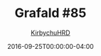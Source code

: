 ---
title: "Grafald #85"
type: "image"
date: 2016-09-25T00:00:00-04:00
draft: false
categories:
- blog
- projects
- grafald
image_path: "../img/2016/85.png"
alt_text: ""
is_subpage: true
author: "[KirbychuHRD](https://cohost.org/KirbychuHRD)"
---